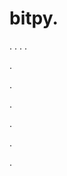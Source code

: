 # bitpy.
.
.
.
.












.






















































.
























.



























.

















































































.































































.







































